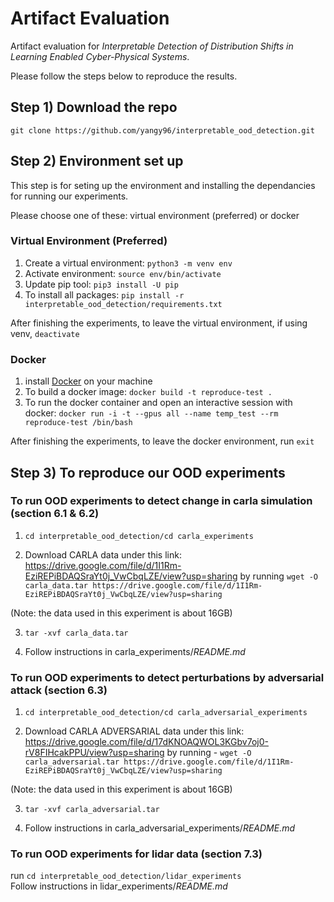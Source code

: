# Artifact Evaluation 
Artifact evaluation for *Interpretable Detection of Distribution Shifts in Learning Enabled Cyber-Physical Systems*. 

Please follow the steps below to reproduce the results.

## Step 1) Download the repo

`git clone https://github.com/yangy96/interpretable_ood_detection.git`

## Step 2) Environment set up

This step is for seting up the environment and installing the dependancies for running our experiments. 

Please choose one of these: virtual environment (preferred) or docker

### Virtual Environment (Preferred)
1. Create a virtual environment: `python3 -m venv env`
2. Activate environment: `source env/bin/activate`
3. Update pip tool: `pip3 install -U pip`
4. To install all packages: `pip install -r interpretable_ood_detection/requirements.txt`

After finishing the experiments, to leave the virtual environment, if using venv, `deactivate`

### Docker
1. install [Docker](https://docs.docker.com/get-docker/) on your machine 
2. To build a docker image: `docker build -t reproduce-test .` <br>
3. To run the docker container and open an interactive session with docker: `docker run -i -t --gpus all --name temp_test --rm reproduce-test /bin/bash`

After finishing the experiments, to leave the docker environment, 
run `exit` <br>

## Step 3) To reproduce our OOD experiments 

### To run OOD experiments to detect change in carla simulation (section 6.1 & 6.2)
1. `cd interpretable_ood_detection/cd carla_experiments`

2. Download CARLA data under this link: https://drive.google.com/file/d/1I1Rm-EziREPiBDAQSraYt0j_VwCbqLZE/view?usp=sharing by running `wget -O carla_data.tar https://drive.google.com/file/d/1I1Rm-EziREPiBDAQSraYt0j_VwCbqLZE/view?usp=sharing`

(Note: the data used in this experiment is about 16GB)

3. `tar -xvf carla_data.tar`

4. Follow instructions in carla_experiments/*README.md*

### To run OOD experiments to detect perturbations by adversarial attack (section 6.3)
1. `cd interpretable_ood_detection/cd carla_adversarial_experiments`

2. Download  CARLA ADVERSARIAL data under this link: https://drive.google.com/file/d/17dKNOAQWOL3KGbv7oj0-rV8FIHcakPPU/view?usp=sharing by running - `wget -O  carla_adversarial.tar https://drive.google.com/file/d/1I1Rm-EziREPiBDAQSraYt0j_VwCbqLZE/view?usp=sharing`
 
(Note: the data used in this experiment is about 16GB)

3. `tar -xvf carla_adversarial.tar`

4. Follow instructions in carla_adversarial_experiments/*README.md*

### To run OOD experiments for lidar data (section 7.3)
run `cd interpretable_ood_detection/lidar_experiments` <br>
Follow instructions in lidar_experiments/*README.md*


